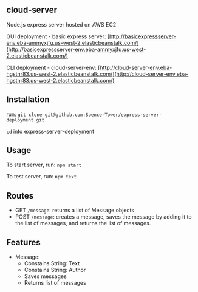 ## cloud-server

Node.js express server hosted on AWS EC2

GUI deployment - basic express server: [http://basicexpressserver-env.eba-ammyxjfu.us-west-2.elasticbeanstalk.com/](http://basicexpressserver-env.eba-ammyxjfu.us-west-2.elasticbeanstalk.com/)

CLI deployment - cloud-server-env: [http://cloud-server-env.eba-hgstnr83.us-west-2.elasticbeanstalk.com/](http://cloud-server-env.eba-hgstnr83.us-west-2.elasticbeanstalk.com/)

## Installation

run: `git clone git@github.com:SpencerTower/express-server-deployment.git`

`cd` into express-server-deployment

## Usage

To start server, run: `npm start`

To test server, run: `npm text`

## Routes

- GET `/message`: returns a list of Message objects
- POST `/message`: creates a message, saves the message by adding it to the list of messages, and returns the list of messages.

## Features

- Message:
  - Constains String: Text
  - Constains String: Author
  - Saves messages
  - Returns list of messages
